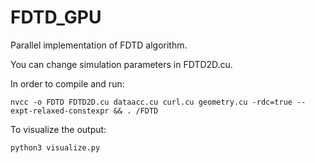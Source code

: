 # FDTD_GPU
Parallel implementation of FDTD algorithm.

You can change simulation parameters in FDTD2D.cu. 

In order to compile and run:

```
nvcc -o FDTD FDTD2D.cu dataacc.cu curl.cu geometry.cu -rdc=true --expt-relaxed-constexpr && . /FDTD
```

To visualize the output:

```
python3 visualize.py
```
